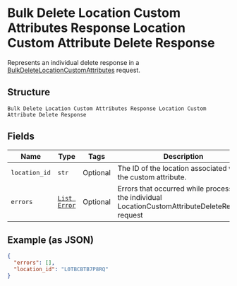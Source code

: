 
# Bulk Delete Location Custom Attributes Response Location Custom Attribute Delete Response

Represents an individual delete response in a [BulkDeleteLocationCustomAttributes](../../doc/api/location-custom-attributes.md#bulk-delete-location-custom-attributes)
request.

## Structure

`Bulk Delete Location Custom Attributes Response Location Custom Attribute Delete Response`

## Fields

| Name | Type | Tags | Description |
|  --- | --- | --- | --- |
| `location_id` | `str` | Optional | The ID of the location associated with the custom attribute. |
| `errors` | [`List Error`](../../doc/models/error.md) | Optional | Errors that occurred while processing the individual LocationCustomAttributeDeleteRequest request |

## Example (as JSON)

```json
{
  "errors": [],
  "location_id": "L0TBCBTB7P8RQ"
}
```

